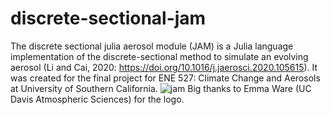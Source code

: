 # discrete-sectional-jam
The discrete sectional julia aerosol module (JAM) is a Julia language implementation of the discrete-sectional method to simulate an evolving aerosol (Li and Cai, 2020: https://doi.org/10.1016/j.jaerosci.2020.105615). It was created for the final project for ENE 527: Climate Change and Aerosols at University of Southern California.
![jam](https://user-images.githubusercontent.com/54367380/231592831-3eb1cf83-360e-4aa0-a86e-b56bdc983f09.png)
Big thanks to Emma Ware (UC Davis Atmospheric Sciences) for the logo.
